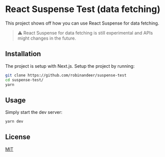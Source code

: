 # React Suspense Test (data fetching)

This project shows off how you can use React Suspense for data fetching.

> ⚠️ React Suspense for data fetching is still experimental and APIs might changes in the future.

## Installation

The project is setup with Next.js. Setup the project by running:

```bash
git clone https://github.com/robinandeer/suspense-test
cd suspense-test/
yarn
```

## Usage

Simply start the dev server:

```bash
yarn dev
```

## License

[MIT](https://choosealicense.com/licenses/mit/)
